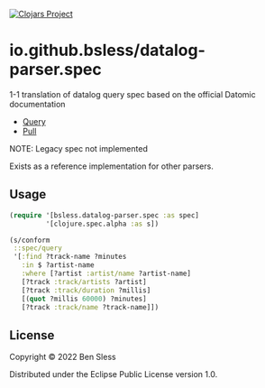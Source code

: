 [![Clojars Project](https://img.shields.io/clojars/v/io.github.bsless/datalog-parser.spec.svg)](https://clojars.org/io.github.bsless/datalog-parser.spec)

# io.github.bsless/datalog-parser.spec

1-1 translation of datalog query spec based on the official Datomic documentation

- [Query](https://docs.datomic.com/on-prem/query/query.html)
- [Pull](https://docs.datomic.com/on-prem/query/pull.html)

NOTE: Legacy spec not implemented

Exists as a reference implementation for other parsers.

## Usage

```clojure
(require '[bsless.datalog-parser.spec :as spec]
         '[clojure.spec.alpha :as s])

(s/conform
 ::spec/query
 '[:find ?track-name ?minutes
   :in $ ?artist-name
   :where [?artist :artist/name ?artist-name]
   [?track :track/artists ?artist]
   [?track :track/duration ?millis]
   [(quot ?millis 60000) ?minutes]
   [?track :track/name ?track-name]])
```

## License

Copyright © 2022 Ben Sless

Distributed under the Eclipse Public License version 1.0.
